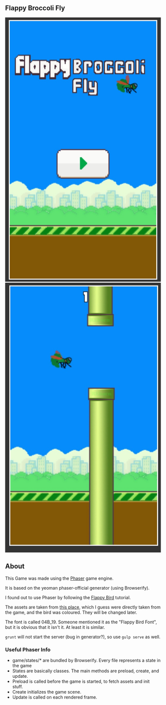 ## Flappy Broccoli Fly

![](https://raw.githubusercontent.com/BroccoliFly/flappy-broccolifly/master/meta/screenshot-1.jpg)
![](https://raw.githubusercontent.com/BroccoliFly/flappy-broccolifly/master/meta/screenshot-2.jpg)

## About

This Game was made using the [Phaser](http://phaser.io) game engine.

It is based on the yeoman phaser-official generator (using Browserify).

I found out to use Phaser by following the [Flappy Bird](http://www.codevinsky.com/phaser-2-0-tutorial-flappy-bird-part-5/) tutorial.

The assets are taken from [this place](http://lanica.co/flappy-clone/), which I guess were directly taken from the game, and the bird was coloured.
They will be changed later.

The font is called 04B_19. Someone mentioned it as the "Flappy Bird Font", but it is obvious that it isn't it. At least it is similar.

`grunt` will not start the server (bug in generator?), so use `gulp serve` as well.

### Useful Phaser Info

* game/states/* are bundled by Browserify. Every file represents a state in the game
* States are basically classes. The main methods are preload, create, and update.
* Preload is called before the game is started, to fetch assets and init stuff.
* Create initializes the game scene.
* Update is called on each rendered frame.
